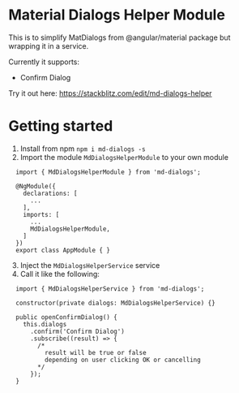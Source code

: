 # Material Dialogs Helper Module

This is to simplify MatDialogs from @angular/material package but wrapping it in a service.

Currently it supports:
* Confirm Dialog

Try it out here: https://stackblitz.com/edit/md-dialogs-helper

# Getting started

1. Install from npm `npm i md-dialogs -s`
2. Import the module `MdDialogsHelperModule` to your own module

```
  import { MdDialogsHelperModule } from 'md-dialogs';

  @NgModule({
    declarations: [
      ...
    ],
    imports: [
      ...
      MdDialogsHelperModule,
    ]
  })
  export class AppModule { }

```

3. Inject the `MdDialogsHelperService` service
4. Call it like the following:

```
  import { MdDialogsHelperService } from 'md-dialogs';
```

```
  constructor(private dialogs: MdDialogsHelperService) {}

  public openConfirmDialog() {
    this.dialogs
      .confirm('Confirm Dialog')
      .subscribe((result) => {
        /*
          result will be true or false
          depending on user clicking OK or cancelling
        */
      });
  }
```

